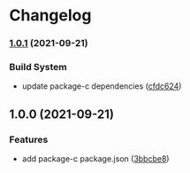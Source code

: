 # Changelog

### [1.0.1](https://www.github.com/remarkablemark/release-please-manifest-demo/compare/package-c-v1.0.0...package-c-v1.0.1) (2021-09-21)


### Build System

* update package-c dependencies ([cfdc624](https://www.github.com/remarkablemark/release-please-manifest-demo/commit/cfdc624743ebbe226beefe2f1f178ed3e1ebc71a))

## 1.0.0 (2021-09-21)


### Features

* add package-c package.json ([3bbcbe8](https://www.github.com/remarkablemark/release-please-manifest-demo/commit/3bbcbe87b8b8d654162817f783631a6acb236117))
